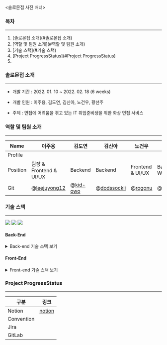 <솔로몬접 사진 배너>



### 목차

------

1. [솔로몬접 소개](#솔로몬접 소개)
2. [역할 및 팀원 소개](#역할 및 팀원 소개)
3. [기술 스택](#기술 스택)
4. [Project ProgressStatus](#Project ProgressStatus)
5. 



### 솔로몬접 소개

------

- 개발 기간 : 2022. 01. 10 ~ 2022. 02. 18 (6 weeks)

- 개발 인원 : 이주용, 김도연, 김신아, 노건우, 황선주

- 주제 : 면접에 어려움을 겪고 있는 IT 취업준비생을 위한 화상 면접 서비스

  

### 역할 및 팀원 소개

------

| Name     | 이주용                                         | 김도연                                 | 김신아                                       | 노건우                               | 황선주                                         |
| -------- | ---------------------------------------------- | -------------------------------------- | -------------------------------------------- | ------------------------------------ | ---------------------------------------------- |
| Profile  |                                                |                                        |                                              |                                      |                                                |
| Position | 팀장 & Frontend & UI/UX                        | Backend                                | Backend                                      | Frontend & UI/UX                     | Backend & WebRTC                               |
| Git      | @[leejuyong12](https://github.com/leejuyong12) | @[kid-owo](https://github.com/kid-owo) | @[dodssockii](https://github.com/dodssockii) | @[rogonu](https://github.com/rogonu) | @[hwangseonju](https://github.com/hwangseonju) |



### 기술 스택

------



<img src="https://img.shields.io/badge/java-007396?style=for-the-badge&logo=java&logoColor=white">



<img src="https://img.shields.io/badge/mysql-4479A1?style=for-the-badge&logo=mysql&logoColor=white">

<img src="https://img.shields.io/badge/vue.js-4FC08D?style=for-the-badge&logo=vue.js&logoColor=white">

#### Back-End

<details>
<summary>Back-end 기술 스택 보기</summary>
<div markdown="1">

- Spring-Boot : 2.4.0
- Spring-Boot-Data-JPA
- Spring-Boot-Starter-JDBC
- Spring Security
- Spring-Boot-Starter-thymeleaf
- lombok
- mysql
- jjwt : 0.11.2
- Spring-Boot-Starter-Mail
- Swagger : 2.3.0 
- Openvidu-java-client : 2.20.0
- Openvidu-test-browsers : 1.0.0

</div>
</details>

#### Front-End
<details>
<summary>Front-end 기술 스택 보기</summary>
<div markdown="1">

- JS
- HTML
- CSS
- Vue.js @3.2.29

라이브러리

- axios @0.25.0 : Promise 기반 HTTP 클라이언트
- bootstrap-vue @2.21.2
- Openvidu-bowser @2.20.0 : WebRTC 라이브러리
- eslint & prettier @6.7.2 : 협업을 위한 formatter 라이브러리

</div>
</details>



### Project ProgressStatus

------

| 구분       | 링크                                                         |
| ---------- | ------------------------------------------------------------ |
| Notion     | [notion](https://feline-pluto-dd6.notion.site/393ec2193d8d4ec2976a198e5b00a699) |
| Convention |                                                              |
| Jira       |                                                              |
| GitLab     |                                                              |

